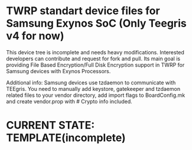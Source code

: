 # TWRP standart device files for Samsung Exynos SoC (Only Teegris v4 for now)
This device tree is incomplete and needs heavy modifications. Interested developers can contribute and request for fork and pull. Its main goal is providing File Based Encryption/Full Disk Encryption support in TWRP for Samsung devices with Exynos Processors.

Additional info: Samsung devices use tzdaemon to communicate with TEEgris. You need to manually add keystore, gatekeeper and tzdaemon related files to your vendor directory, add import flags to BoardConfig.mk and create vendor.prop with # Crypto info included.

# CURRENT STATE: TEMPLATE(incomplete)
